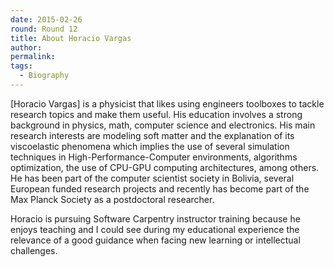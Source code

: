 ```yaml
---
date: 2015-02-26
round: Round 12
title: About Horacio Vargas	
author: 
permalink:
tags:
  - Biography
---
```

[Horacio Vargas] is a physicist that likes using engineers toolboxes to tackle research topics and make them useful. His education involves a strong background in physics, math, computer science and electronics. His main research interests are modeling soft matter and the explanation of its viscoelastic phenomena which implies the use of several simulation techniques in High-Performance-Computer environments, algorithms optimization, the use of CPU-GPU computing architectures, among others. He has been part of the computer scientist society in Bolivia, several European funded research projects and recently has become part of the Max Planck Society as a postdoctoral researcher.
 
Horacio is pursuing Software Carpentry instructor training because he enjoys teaching and I could see during my educational experience the relevance of a good guidance when facing new learning or intellectual challenges.

